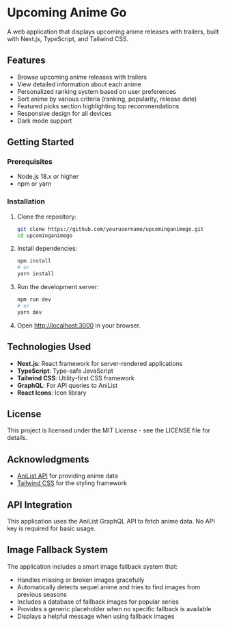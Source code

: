 # Upcoming Anime Go

A web application that displays upcoming anime releases with trailers, built with Next.js, TypeScript, and Tailwind CSS.

## Features

- Browse upcoming anime releases with trailers
- View detailed information about each anime
- Personalized ranking system based on user preferences
- Sort anime by various criteria (ranking, popularity, release date)
- Featured picks section highlighting top recommendations
- Responsive design for all devices
- Dark mode support

## Getting Started

### Prerequisites

- Node.js 18.x or higher
- npm or yarn

### Installation

1. Clone the repository:
   ```bash
   git clone https://github.com/yourusername/upcominganimego.git
   cd upcominganimego
   ```

2. Install dependencies:
   ```bash
   npm install
   # or
   yarn install
   ```

3. Run the development server:
   ```bash
   npm run dev
   # or
   yarn dev
   ```

4. Open [http://localhost:3000](http://localhost:3000) in your browser.

## Technologies Used

- **Next.js**: React framework for server-rendered applications
- **TypeScript**: Type-safe JavaScript
- **Tailwind CSS**: Utility-first CSS framework
- **GraphQL**: For API queries to AniList
- **React Icons**: Icon library

## License

This project is licensed under the MIT License - see the LICENSE file for details.

## Acknowledgments

- [AniList API](https://anilist.gitbook.io/anilist-apiv2-docs/) for providing anime data
- [Tailwind CSS](https://tailwindcss.com/) for the styling framework

## API Integration

This application uses the AniList GraphQL API to fetch anime data. No API key is required for basic usage.

## Image Fallback System

The application includes a smart image fallback system that:

- Handles missing or broken images gracefully
- Automatically detects sequel anime and tries to find images from previous seasons
- Includes a database of fallback images for popular series
- Provides a generic placeholder when no specific fallback is available
- Displays a helpful message when using fallback images

